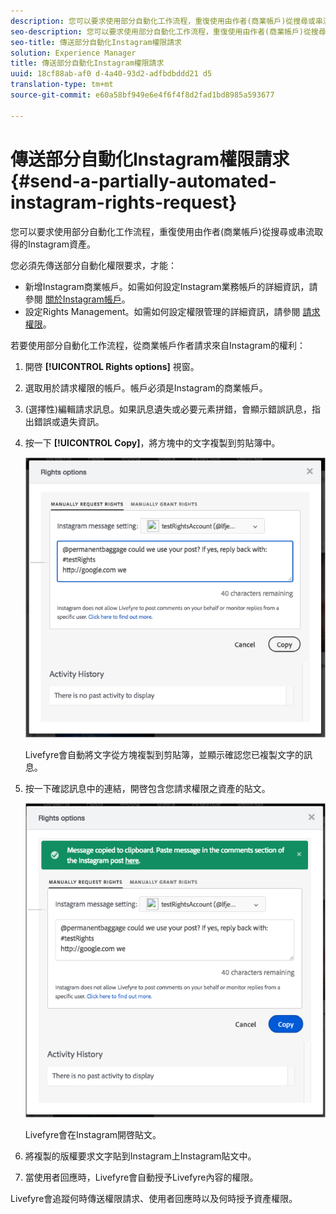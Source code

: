```yaml
---
description: 您可以要求使用部分自動化工作流程，重復使用由作者(商業帳戶)從搜尋或串流取得的Instagram資產。
seo-description: 您可以要求使用部分自動化工作流程，重復使用由作者(商業帳戶)從搜尋或串流取得的Instagram資產。
seo-title: 傳送部分自動化Instagram權限請求
solution: Experience Manager
title: 傳送部分自動化Instagram權限請求
uuid: 18cf88ab-af0 d-4a40-93d2-adfbdbddd21 d5
translation-type: tm+mt
source-git-commit: e60a58bf949e6e4f6f4f8d2fad1bd8985a593677

---
```



# 傳送部分自動化Instagram權限請求{#send-a-partially-automated-instagram-rights-request}

您可以要求使用部分自動化工作流程，重復使用由作者(商業帳戶)從搜尋或串流取得的Instagram資產。

您必須先傳送部分自動化權限要求，才能：

* 新增Instagram商業帳戶。如需如何設定Instagram業務帳戶的詳細資訊，請參閱 [關於Instagram帳戶](../c-users-creating-accounts-with-studio-access/t-configure-social-accout-instagram/c-about-instagram-accounts.md#c_about_instagram_accounts)。
* 設定Rights Management。如需如何設定權限管理的詳細資訊，請參閱 [請求權限](../c-how-requesting-rights-works/c-how-requesting-rights-works.md#c_how_requesting_rights_works)。

若要使用部分自動化工作流程，從商業帳戶作者請求來自Instagram的權利：

1. 開啓 **[!UICONTROL Rights options]** 視窗。
1. 選取用於請求權限的帳戶。帳戶必須是Instagram的商業帳戶。
1. (選擇性)編輯請求訊息。如果訊息遺失或必要元素拼錯，會顯示錯誤訊息，指出錯誤或遺失資訊。
1. 按一下 **[!UICONTROL Copy]**，將方塊中的文字複製到剪貼簿中。

   ![](assets/rr_insta_workaround1.png)

   Livefyre會自動將文字從方塊複製到剪貼簿，並顯示確認您已複製文字的訊息。

1. 按一下確認訊息中的連結，開啓包含您請求權限之資產的貼文。

   ![](assets/rr_insta_workaround2.png)

   Livefyre會在Instagram開啓貼文。

1. 將複製的版權要求文字貼到Instagram上Instagram貼文中。
1. 當使用者回應時，Livefyre會自動授予Livefyre內容的權限。

Livefyre會追蹤何時傳送權限請求、使用者回應時以及何時授予資產權限。
